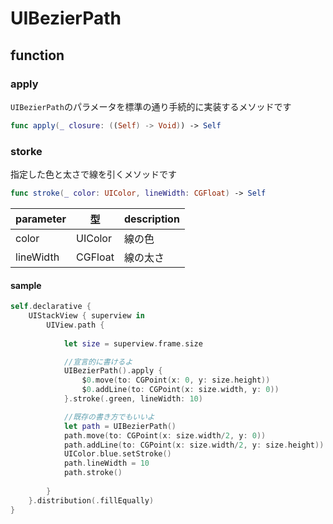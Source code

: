 # UIBezierPath

## function

### apply

`UIBezierPath`のパラメータを標準の通り手続的に実装するメソッドです

```swift
func apply(_ closure: ((Self) -> Void)) -> Self
```

### storke

指定した色と太さで線を引くメソッドです

```swift
func stroke(_ color: UIColor, lineWidth: CGFloat) -> Self
```

|  parameter | 型 | description |
| ---- | ---- | ---- |
| color | UIColor | 線の色 |
| lineWidth | CGFloat | 線の太さ |

#### sample

```swift
self.declarative {
    UIStackView { superview in
        UIView.path {
            
            let size = superview.frame.size

            //宣言的に書けるよ
            UIBezierPath().apply {
                $0.move(to: CGPoint(x: 0, y: size.height))
                $0.addLine(to: CGPoint(x: size.width, y: 0))
            }.stroke(.green, lineWidth: 10)

            //既存の書き方でもいいよ
            let path = UIBezierPath()
            path.move(to: CGPoint(x: size.width/2, y: 0))
            path.addLine(to: CGPoint(x: size.width/2, y: size.height))
            UIColor.blue.setStroke()
            path.lineWidth = 10
            path.stroke()
            
        }
    }.distribution(.fillEqually)
}
```
